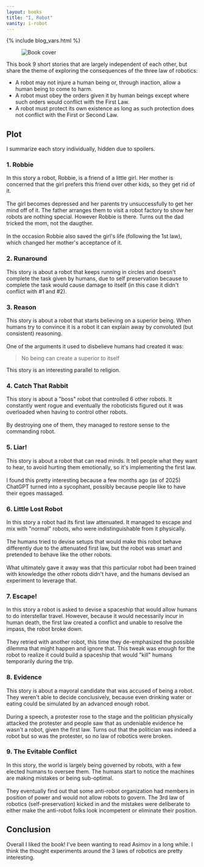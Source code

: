 ```yaml
---
layout: books
title: "I, Robot"
vanity: i-robot
---
```


{% include blog_vars.html %}

<figure class="image_float_left">
  <img src="{{site.url}}/resources/books/i-robot.jpg" alt="Book cover" />
</figure>

This book 9 short stories that are largely independent of each other, but share the theme of exploring the consequences of the three law of robotics:

* A robot may not injure a human being or, through inaction, allow a human being to come to harm.
* A robot must obey the orders given it by human beings except where such orders would conflict with the First Law.
* A robot must protect its own existence as long as such protection does not conflict with the First or Second Law.

## Plot

I summarize each story individually, hidden due to spoilers.

### 1. Robbie

<spoiler>
In this story a robot, Robbie, is a friend of a little girl. Her mother is concerned that the girl prefers this friend over other kids, so they get rid of it.
<br /><br />
The girl becomes depressed and her parents try unsuccessfully to get her mind off of it. The father arranges them to visit a robot factory to show her robots are nothing special. However Robbie is there. Turns out the dad tricked the mom, not the daugther.
<br /><br />
In the occasion Robbie also saved the girl's life (following the 1st law), which changed her mother's acceptance of it.
</spoiler>

### 2. Runaround

<spoiler>

This story is about a robot that keeps running in circles and doesn't complete the task given by humans, due to self preservation because to complete the task would cause damage to itself (in this case it didn't conflict with #1 and #2).
</spoiler>

### 3. Reason

<spoiler>

This story is about a robot that starts believing on a superior being. When humans try to convince it is a robot it can explain away by convoluted (but consistent) reasoning.
<br /><br />
One of the arguments it used to disbelieve humans had created it was:

> No being can create a superior to itself

This story is an interesting parallel to religion.
</spoiler>

### 4. Catch That Rabbit

<spoiler>

This story is about a "boss" robot that controlled 6 other robots. It constantly went rogue and eventually the roboticists figured out it was overloaded when having to control other robots.
<br /><br />
By destroying one of them, they managed to restore sense to the commanding robot.

</spoiler>

### 5. Liar!

<spoiler>
This story is about a robot that can read minds. It tell people what they want to hear, to avoid hurting them emotionally, so it's implementing the first law.
<br /><br />
I found this pretty interesting because a few months ago (as of 2025) ChatGPT turned into a sycophant, possibly because people like to have their egoes massaged.
</spoiler>

### 6. Little Lost Robot

<spoiler>
In this story a robot had its first law attenuated. It managed to escape and mix with "normal" robots, who were indistinguishable from it physically.
<br /><br />
The humans tried to devise setups that would make this robot behave differently due to the attenuated first law, but the robot was smart and pretended to behave like the other robots.
<br /><br />
What ultimately gave it away was that this particular robot had been trained with knowledge the other robots didn't have, and the humans devised an experiment to leverage that.
</spoiler>

### 7. Escape!


<spoiler>
In this story a robot is asked to devise a spaceship that would allow humans to do interstellar travel. However, because it would necessarily incur in human death, the first law created a conflict and unable to resolve the impass, the robot broke down.
<br /><br />
They retried with another robot, this time they de-emphasized the possible dilemma that might happen and ignore that. This tweak was enough for the robot to realize it could build a spaceship that would "kill" humans temporarily during the trip.
</spoiler>

### 8. Evidence

<spoiler>
This story is about a mayoral candidate that was accused of being a robot. They weren't able to decide conclusively, because even drinking water or eating could be simulated by an advanced enough robot.
<br /><br />
During a speech, a protester rose to the stage and the politician physically attacked the protester and people saw that as undeniable evidence he wasn't a robot, given the first law. Turns out that the politician was indeed a robot but so was the protester, so no law of robotics were broken.
</spoiler>

### 9. The Evitable Conflict


<spoiler>
In this story, the world is largely being governed by robots, with a few elected humans to oversee them. The humans start to notice the machines are making mistakes or being sub-optimal.
<br /><br />
They eventually find out that some anti-robot organization had members in position of power and would not allow robots to govern. The 3rd law of robotics (self-preservation) kicked in and the mistakes were deliberate to either make the anti-robot folks look incompetent or eliminate their position.
</spoiler>

## Conclusion

Overall I liked the book! I've been wanting to read Asimov in a long while. I think the thought experiments around the 3 laws of robotics are pretty interesting.
